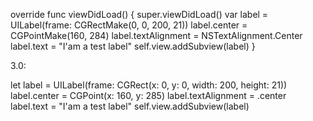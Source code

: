 override func viewDidLoad()
{
  super.viewDidLoad()
  var label = UILabel(frame: CGRectMake(0, 0, 200, 21))
  label.center = CGPointMake(160, 284)
  label.textAlignment = NSTextAlignment.Center
  label.text = "I'am a test label"
  self.view.addSubview(label)
}  

3.0:

let label = UILabel(frame: CGRect(x: 0, y: 0, width: 200, height: 21))
label.center = CGPoint(x: 160, y: 285)
label.textAlignment = .center
label.text = "I'am a test label"
self.view.addSubview(label)
